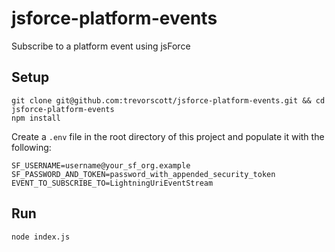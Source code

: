 # jsforce-platform-events

Subscribe to a platform event using jsForce

## Setup

```
git clone git@github.com:trevorscott/jsforce-platform-events.git && cd jsforce-platform-events
npm install
```

Create a `.env` file in the root directory of this project and populate it with the following:

```
SF_USERNAME=username@your_sf_org.example
SF_PASSWORD_AND_TOKEN=password_with_appended_security_token
EVENT_TO_SUBSCRIBE_TO=LightningUriEventStream
```

## Run

```
node index.js
```
